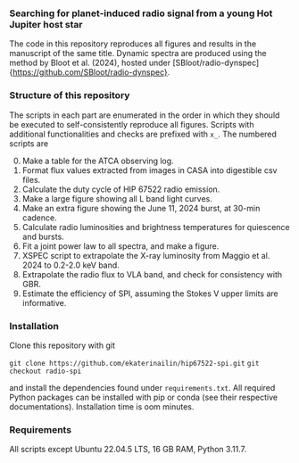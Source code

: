 ### Searching for planet-induced radio signal from a young Hot Jupiter host star

The code in this repository reproduces all figures and results in the manuscript of the same title. Dynamic spectra are produced using the method by Bloot et al. (2024), hosted under  [SBloot/radio-dynspec]{https://github.com/SBloot/radio-dynspec}. 

### Structure of this repository

The scripts in each part are enumerated in the order in which they should be executed to self-consistently reproduce all figures. Scripts with additional functionalities and checks are prefixed with ``x_``. The numbered scripts are

0. Make a table for the ATCA observing log.
1. Format flux values extracted from images in CASA into digestible csv files.
2. Calculate the duty cycle of HIP 67522 radio emission.
3. Make a large figure showing all L band light curves.
4. Make an extra figure showing the June 11, 2024 burst, at 30-min cadence.
5. Calculate radio luminosities and brightness temperatures for quiescence and bursts.
6. Fit a joint power law to all spectra, and make a figure.
7. XSPEC script to extrapolate the X-ray luminosity from Maggio et al. 2024 to 0.2-2.0 keV band.
8. Extrapolate the radio flux to VLA band, and check for consistency with GBR.
9. Estimate the efficiency of SPI, assuming the Stokes V upper limits are informative.


### Installation

Clone this repository with git

``git clone https://github.com/ekaterinailin/hip67522-spi.git``
``git checkout radio-spi``

and install the dependencies found under ``requirements.txt``. All required Python packages can be installed with pip or conda (see their respective documentations). Installation time is oom minutes.

### Requirements

All scripts except Ubuntu 22.04.5 LTS, 16 GB RAM, Python 3.11.7. 




